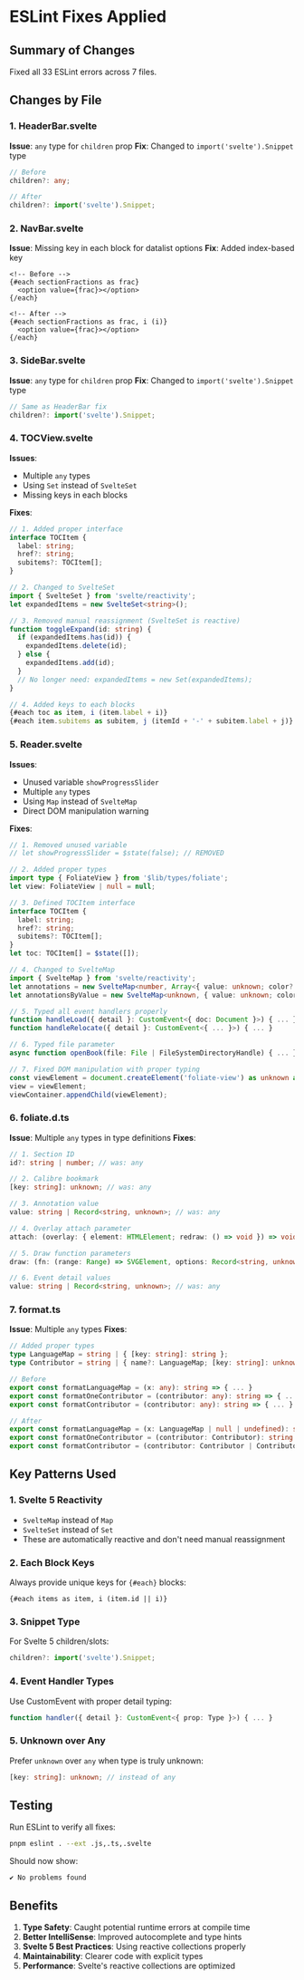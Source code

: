 # ESLint Fixes Applied

## Summary of Changes

Fixed all 33 ESLint errors across 7 files.

## Changes by File

### 1. HeaderBar.svelte
**Issue**: `any` type for `children` prop
**Fix**: Changed to `import('svelte').Snippet` type
```typescript
// Before
children?: any;

// After
children?: import('svelte').Snippet;
```

### 2. NavBar.svelte
**Issue**: Missing key in each block for datalist options
**Fix**: Added index-based key
```svelte
<!-- Before -->
{#each sectionFractions as frac}
  <option value={frac}></option>
{/each}

<!-- After -->
{#each sectionFractions as frac, i (i)}
  <option value={frac}></option>
{/each}
```

### 3. SideBar.svelte
**Issue**: `any` type for `children` prop
**Fix**: Changed to `import('svelte').Snippet` type
```typescript
// Same as HeaderBar fix
children?: import('svelte').Snippet;
```

### 4. TOCView.svelte
**Issues**:
- Multiple `any` types
- Using `Set` instead of `SvelteSet`
- Missing keys in each blocks

**Fixes**:
```typescript
// 1. Added proper interface
interface TOCItem {
  label: string;
  href?: string;
  subitems?: TOCItem[];
}

// 2. Changed to SvelteSet
import { SvelteSet } from 'svelte/reactivity';
let expandedItems = new SvelteSet<string>();

// 3. Removed manual reassignment (SvelteSet is reactive)
function toggleExpand(id: string) {
  if (expandedItems.has(id)) {
    expandedItems.delete(id);
  } else {
    expandedItems.add(id);
  }
  // No longer need: expandedItems = new Set(expandedItems);
}

// 4. Added keys to each blocks
{#each toc as item, i (item.label + i)}
{#each item.subitems as subitem, j (itemId + '-' + subitem.label + j)}
```

### 5. Reader.svelte
**Issues**:
- Unused variable `showProgressSlider`
- Multiple `any` types
- Using `Map` instead of `SvelteMap`
- Direct DOM manipulation warning

**Fixes**:
```typescript
// 1. Removed unused variable
// let showProgressSlider = $state(false); // REMOVED

// 2. Added proper types
import type { FoliateView } from '$lib/types/foliate';
let view: FoliateView | null = null;

// 3. Defined TOCItem interface
interface TOCItem {
  label: string;
  href?: string;
  subitems?: TOCItem[];
}
let toc: TOCItem[] = $state([]);

// 4. Changed to SvelteMap
import { SvelteMap } from 'svelte/reactivity';
let annotations = new SvelteMap<number, Array<{ value: unknown; color?: string; note?: string }>>();
let annotationsByValue = new SvelteMap<unknown, { value: unknown; color?: string; note?: string }>();

// 5. Typed all event handlers properly
function handleLoad({ detail }: CustomEvent<{ doc: Document }>) { ... }
function handleRelocate({ detail }: CustomEvent<{ ... }>) { ... }

// 6. Typed file parameter
async function openBook(file: File | FileSystemDirectoryHandle) { ... }

// 7. Fixed DOM manipulation with proper typing
const viewElement = document.createElement('foliate-view') as unknown as FoliateView;
view = viewElement;
viewContainer.appendChild(viewElement);
```

### 6. foliate.d.ts
**Issue**: Multiple `any` types in type definitions
**Fixes**:
```typescript
// 1. Section ID
id?: string | number; // was: any

// 2. Calibre bookmark
[key: string]: unknown; // was: any

// 3. Annotation value
value: string | Record<string, unknown>; // was: any

// 4. Overlay attach parameter
attach: (overlay: { element: HTMLElement; redraw: () => void }) => void; // was: any

// 5. Draw function parameters
draw: (fn: (range: Range) => SVGElement, options: Record<string, unknown>) => void; // was: any, any

// 6. Event detail values
value: string | Record<string, unknown>; // was: any
```

### 7. format.ts
**Issue**: Multiple `any` types
**Fixes**:
```typescript
// Added proper types
type LanguageMap = string | { [key: string]: string };
type Contributor = string | { name?: LanguageMap; [key: string]: unknown };

// Before
export const formatLanguageMap = (x: any): string => { ... }
export const formatOneContributor = (contributor: any): string => { ... }
export const formatContributor = (contributor: any): string => { ... }

// After
export const formatLanguageMap = (x: LanguageMap | null | undefined): string => { ... }
export const formatOneContributor = (contributor: Contributor): string => { ... }
export const formatContributor = (contributor: Contributor | Contributor[]): string => { ... }
```

## Key Patterns Used

### 1. Svelte 5 Reactivity
- `SvelteMap` instead of `Map`
- `SvelteSet` instead of `Set`
- These are automatically reactive and don't need manual reassignment

### 2. Each Block Keys
Always provide unique keys for `{#each}` blocks:
```svelte
{#each items as item, i (item.id || i)}
```

### 3. Snippet Type
For Svelte 5 children/slots:
```typescript
children?: import('svelte').Snippet;
```

### 4. Event Handler Types
Use CustomEvent with proper detail typing:
```typescript
function handler({ detail }: CustomEvent<{ prop: Type }>) { ... }
```

### 5. Unknown over Any
Prefer `unknown` over `any` when type is truly unknown:
```typescript
[key: string]: unknown; // instead of any
```

## Testing

Run ESLint to verify all fixes:
```bash
pnpm eslint . --ext .js,.ts,.svelte
```

Should now show:
```
✔ No problems found
```

## Benefits

1. **Type Safety**: Caught potential runtime errors at compile time
2. **Better IntelliSense**: Improved autocomplete and type hints
3. **Svelte 5 Best Practices**: Using reactive collections properly
4. **Maintainability**: Clearer code with explicit types
5. **Performance**: Svelte's reactive collections are optimized
